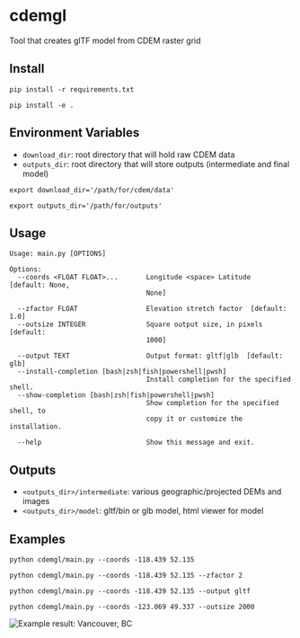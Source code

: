 # cdemgl
Tool that creates glTF model from CDEM raster grid

## Install
`pip install -r requirements.txt`

`pip install -e .`

## Environment Variables
- `download_dir`: root directory that will hold raw CDEM data
- `outputs_dir`: root directory that will store outputs (intermediate and final model)

`export download_dir='/path/for/cdem/data'`

`export outputs_dir='/path/for/outputs'`

## Usage
```
Usage: main.py [OPTIONS]

Options:
  --coords <FLOAT FLOAT>...       Longitude <space> Latitude  [default: None,
                                  None]

  --zfactor FLOAT                 Elevation stretch factor  [default: 1.0]
  --outsize INTEGER               Square output size, in pixels  [default:
                                  1000]

  --output TEXT                   Output format: gltf|glb  [default: glb]
  --install-completion [bash|zsh|fish|powershell|pwsh]
                                  Install completion for the specified shell.
  --show-completion [bash|zsh|fish|powershell|pwsh]
                                  Show completion for the specified shell, to
                                  copy it or customize the installation.

  --help                          Show this message and exit.
```

## Outputs
- `<outputs_dir>/intermediate`: various geographic/projected DEMs and images
- `<outputs_dir>/model`: gltf/bin or glb model, html viewer for model

## Examples
`python cdemgl/main.py --coords -118.439 52.135`

`python cdemgl/main.py --coords -118.439 52.135 --zfactor 2`

`python cdemgl/main.py --coords -118.439 52.135 --output gltf`

`python cdemgl/main.py --coords -123.069 49.337 --outsize 2000`

![Example result: Vancouver, BC](img/vancouver.gif)
